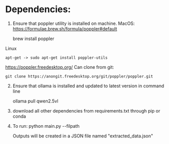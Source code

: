 # Dependencies:
1. Ensure that poppler utility is installed on machine. 
MacOS: https://formulae.brew.sh/formula/poppler#default
    
    brew install poppler

Linux

    apt-get -> sudo apt-get install poppler-utils

https://poppler.freedesktop.org/ 
Can clone from git: 

    git clone https://anongit.freedesktop.org/git/poppler/poppler.git

2. Ensure that ollama is installed and updated to latest version
in command line 

    ollama pull qwen2.5vl

3. download all other dependencies from requirements.txt through pip or conda 

4. To run: 
    python main.py --filpath <YOUR FILE PATH>

    Outputs will be created in a JSON file named "extracted_data.json" 


